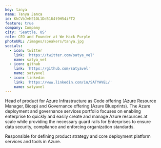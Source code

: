 ```yaml
---
key: tanya
name: Tanya Janca
id: KkCVbJvhE1OL1Dd51U4t9H54iFT2
feature: true
company: Company
city: 'Seattle, US'
role: CEO and Founder at We Hack Purple
photoURL: /images/speakers/tanya.jpg
socials:
  - icon: twitter
    link: 'https://twitter.com/satya_vel'
    name: satya_vel
  - icon: github
    link: 'https://github.com/satyavel'
    name: satyavel
  - icon: linkedin
    link: 'https://www.linkedin.com/in/SATYAVEL/'
    name: satyavel    
---
```

Head of product for Azure Infrastructure as Code offering (Azure Resource Manager, Bicep) and Governance offering (Azure Blueprints). The Azure deployment and governance services portfolio focuses on enabling enterprise to quickly and easily create and manage Azure resources at scale while providing the necessary guard rails for Enterprises to ensure data security, compliance and enforcing organization standards.

Responsible for defining product strategy and core deployment platform services and tools in Azure.